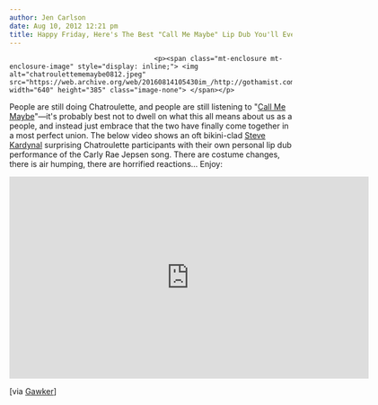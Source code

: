 ```yaml
---
author: Jen Carlson
date: Aug 10, 2012 12:21 pm
title: Happy Friday, Here's The Best "Call Me Maybe" Lip Dub You'll Ever See
---
```


	
										<p><span class="mt-enclosure mt-enclosure-image" style="display: inline;"> <img alt="chatroulettememaybe0812.jpeg" src="https://web.archive.org/web/20160814105430im_/http://gothamist.com/attachments/arts_jen/chatroulettememaybe0812.jpeg" width="640" height="385" class="image-none"> </span></p>

<p>People are still doing Chatroulette, and people are still listening to &quot;<a href="https://web.archive.org/web/20160814105430/http://gothamist.com/tags/callmemaybe">Call Me Maybe</a>&quot;&#x2014;it&apos;s probably best not to dwell on what this all means about us as a people, and instead just embrace that the two have finally come together in a most perfect union. The below video shows an oft bikini-clad <a href="https://web.archive.org/web/20160814105430/http://www.youtube.com/user/SteveKardynal">Steve Kardynal</a> surprising Chatroulette participants with their own personal lip dub performance of the Carly Rae Jepsen song. There are costume changes, there is air humping, there are horrified reactions... Enjoy:</p>

<p><iframe width="640" height="360" src="https://web.archive.org/web/20160814105430if_/http://www.youtube.com/embed/YCiY1y3uJ3o" frameborder="0" allowfullscreen></iframe></p>

<p>[via <a href="https://web.archive.org/web/20160814105430/http://gawker.com/5933629/creepy-chatroulette-bikini-guy-returns-to-freak-users-out-with-call-me-maybe-lip-dub">Gawker</a>]</p>					
										
									
				